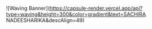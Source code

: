 ![Waving Banner](https://capsule-render.vercel.app/api?type=waving&height=300&color=gradient&text=SACHIRA NADEESHARIKA&descAlign=49)
